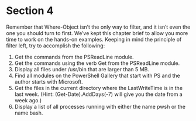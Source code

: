 # Section 4

Remember that Where-Object isn’t the only way to filter, and it isn’t even the one you should turn to first. We’ve kept this chapter brief to allow you more time to work on the hands-on examples. Keeping in mind the principle of filter left, try to accomplish the following:

1. Get the commands from the PSReadLine module.
2. Get the commands using the verb Get from the PSReadLine module.
3. Display all files under /usr/bin that are larger than 5 MB.
4. Find all modules on the PowerShell Gallery that start with PS and the author starts with Microsoft.
5. Get the files in the current directory where the LastWriteTime is in the last week. (Hint: (Get-Date).AddDays(-7) will give you the date from a week ago.)
6. Display a list of all processes running with either the name pwsh or the name bash.
